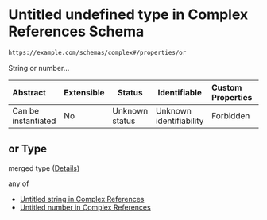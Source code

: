 # Untitled undefined type in Complex References Schema

```txt
https://example.com/schemas/complex#/properties/or
```

String or number…


| Abstract            | Extensible | Status         | Identifiable            | Custom Properties | Additional Properties | Access Restrictions | Defined In                                                                               |
| :------------------ | ---------- | -------------- | ----------------------- | :---------------- | --------------------- | ------------------- | ---------------------------------------------------------------------------------------- |
| Can be instantiated | No         | Unknown status | Unknown identifiability | Forbidden         | Allowed               | none                | [complex.schema.json\*](../generated-schemas/complex.schema.json "open original schema") |

## or Type

merged type ([Details](complex-properties-or.md))

any of

-   [Untitled string in Complex References](complex-properties-or-anyof-0.md "check type definition")
-   [Untitled number in Complex References](complex-properties-or-anyof-1.md "check type definition")
